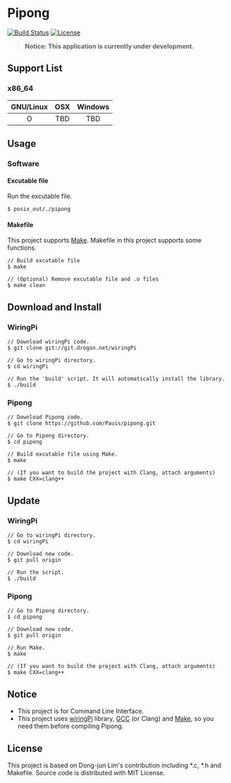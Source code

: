 # Pipong
[![Build Status](https://travis-ci.org/pauis/pipong.svg)](https://travis-ci.org/pauis/pipong)
[![License](https://img.shields.io/badge/License-MIT-blue.svg)](https://opensource.org/licenses/MIT)
> **Notice: This application is currently under development.**

## Support List
### x86_64
| GNU/Linux | OSX | Windows |
|:-:|:-:|:-:|
| O | TBD | TBD |

## Usage
### Software
#### Excutable file
Run the excutable file.
```
$ posix_out/./pipong
```

#### Makefile
This project supports [Make](http://www.gnu.org/software/make/). Makefile in this project supports some functions.
```
// Build excutable file
$ make

// (Optional) Remove excutable file and .o files
$ make clean
```

## Download and Install
### WiringPi
```
// Download wiringPi code.
$ git clone git://git.drogon.net/wiringPi

// Go to wiringPi directory.
$ cd wiringPi

// Run the 'build' script. It will automatically install the library.
$ ./build
```
### Pipong
```
// Download Pipong code.
$ git clone https://github.com/Pauis/pipong.git

// Go to Pipong directory.
$ cd pipong

// Build excutable file using Make.
$ make

// (If you want to build the project with Clang, attach arguments)
$ make CXX=clang++
```
## Update
### WiringPi
```
// Go to wiringPi directory.
$ cd wiringPi

// Download new code.
$ git pull origin

// Run the script.
$ ./build
```
### Pipong
```
// Go to Pipong directory.
$ cd pipong

// Download new code.
$ git pull origin

// Run Make.
$ make

// (If you want to build the project with Clang, attach arguments)
$ make CXX=clang++
```

## Notice
* This project is for Command Line Interface.
* This project uses [wiringPi](http://wiringpi.com/) library, [GCC](https://gcc.gnu.org/) (or Clang) and [Make](http://www.gnu.org/software/make/), so you need them before compiling Pipong.

## License
This project is based on Dong-jun Lim's contribution including *.c, *.h and Makefile.
Source code is distributed with MIT License.
